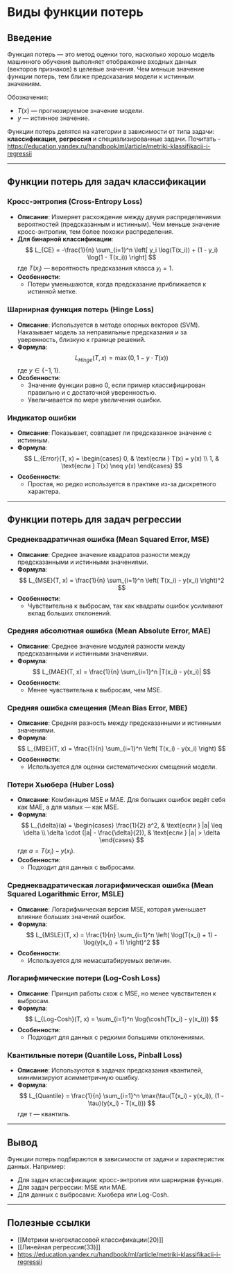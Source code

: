 # Виды функции потерь

## Введение
Функция потерь — это метод оценки того, насколько хорошо модель машинного обучения выполняет отображение входных данных (векторов признаков) в целевые значения. Чем меньше значение функции потерь, тем ближе предсказания модели к истинным значениям. 

Обозначения:
- $T(x)$ — прогнозируемое значение модели.
- $y$ — истинное значение.

Функции потерь делятся на категории в зависимости от типа задачи: **классификация**, **регрессия** и специализированные задачи.
Почитать - https://education.yandex.ru/handbook/ml/article/metriki-klassifikacii-i-regressii

---

## Функции потерь для задач классификации

### Кросс-энтропия (Cross-Entropy Loss)
- **Описание**: Измеряет расхождение между двумя распределениями вероятностей (предсказанным и истинным). Чем меньше значение кросс-энтропии, тем более похожи распределения.
- **Для бинарной классификации**:
  $$
  L_{CE} = -\frac{1}{n} \sum_{i=1}^n \left[ y_i \log(T(x_i)) + (1 - y_i) \log(1 - T(x_i)) \right]
  $$
  где $T(x_i)$ — вероятность предсказания класса $y_i = 1$.
- **Особенности**:
  - Потери уменьшаются, когда предсказание приближается к истинной метке.

### Шарнирная функция потерь (Hinge Loss)
- **Описание**: Используется в методе опорных векторов (SVM). Наказывает модель за неправильные предсказания и за уверенность, близкую к границе решений.
- **Формула**:
  $$
  L_{Hinge}(T, x) = \max(0, 1 - y \cdot T(x))
  $$
  где $y \in \{-1, 1\}$.
- **Особенности**:
  - Значение функции равно $0$, если пример классифицирован правильно и с достаточной уверенностью.
  - Увеличивается по мере увеличения ошибки.

### Индикатор ошибки
- **Описание**: Показывает, совпадает ли предсказанное значение с истинным.
- **Формула**:
  $$
  L_{Error}(T, x) = \begin{cases} 
  0, & \text{если } T(x) = y(x) \\ 
  1, & \text{если } T(x) \neq y(x) 
  \end{cases}
  $$
- **Особенности**:
  - Простая, но редко используется в практике из-за дискретного характера.

---

## Функции потерь для задач регрессии

### Среднеквадратичная ошибка (Mean Squared Error, MSE)
- **Описание**: Среднее значение квадратов разности между предсказанными и истинными значениями.
- **Формула**:
  $$
  L_{MSE}(T, x) = \frac{1}{n} \sum_{i=1}^n \left( T(x_i) - y(x_i) \right)^2
  $$
- **Особенности**:
  - Чувствительна к выбросам, так как квадраты ошибок усиливают вклад больших отклонений.

### Средняя абсолютная ошибка (Mean Absolute Error, MAE)
- **Описание**: Среднее значение модулей разности между предсказанными и истинными значениями.
- **Формула**:
  $$
  L_{MAE}(T, x) = \frac{1}{n} \sum_{i=1}^n |T(x_i) - y(x_i)|
  $$
- **Особенности**:
  - Менее чувствительна к выбросам, чем MSE.

### Средняя ошибка смещения (Mean Bias Error, MBE)
- **Описание**: Средняя разность между предсказанными и истинными значениями.
- **Формула**:
  $$
  L_{MBE}(T, x) = \frac{1}{n} \sum_{i=1}^n \left( T(x_i) - y(x_i) \right)
  $$
- **Особенности**:
  - Используется для оценки систематических смещений модели.

### Потери Хьюбера (Huber Loss)
- **Описание**: Комбинация MSE и MAE. Для больших ошибок ведёт себя как MAE, а для малых — как MSE.
- **Формула**:
  $$
  L_{\delta}(a) =
  \begin{cases} 
  \frac{1}{2} a^2, & \text{если } |a| \leq \delta \\
  \delta \cdot (|a| - \frac{\delta}{2}), & \text{если } |a| > \delta
  \end{cases}
  $$
  где $a = T(x_i) - y(x_i)$.
- **Особенности**:
  - Подходит для данных с выбросами.

### Среднеквадратическая логарифмическая ошибка (Mean Squared Logarithmic Error, MSLE)
- **Описание**: Логарифмическая версия MSE, которая уменьшает влияние больших значений ошибок.
- **Формула**:
  $$
  L_{MSLE}(T, x) = \frac{1}{n} \sum_{i=1}^n \left( \log(T(x_i) + 1) - \log(y(x_i) + 1) \right)^2
  $$
- **Особенности**:
  - Используется для немасштабируемых величин.

### Логарифмические потери (Log-Cosh Loss)
- **Описание**: Принцип работы схож с MSE, но менее чувствителен к выбросам.
- **Формула**:
  $$
  L_{Log-Cosh}(T, x) = \sum_{i=1}^n \log(\cosh(T(x_i) - y(x_i)))
  $$
- **Особенности**:
  - Подходит для данных с редкими большими отклонениями.

### Квантильные потери (Quantile Loss, Pinball Loss)
- **Описание**: Используются в задачах предсказания квантилей, минимизируют асимметричную ошибку.
- **Формула**:
  $$
  L_{Quantile} = \frac{1}{n} \sum_{i=1}^n \max(\tau(T(x_i) - y(x_i)), (1 - \tau)(y(x_i) - T(x_i)))
  $$
  где $\tau$ — квантиль.

---

## Вывод
Функции потерь подбираются в зависимости от задачи и характеристик данных. Например:
- Для задач классификации: кросс-энтропия или шарнирная функция.
- Для задач регрессии: MSE или MAE.
- Для данных с выбросами: Хьюбера или Log-Cosh.

---

## Полезные ссылки
- [[Метрики многоклассовой классификации(20)]]
- [[Линейная регрессия(33)]]
- https://education.yandex.ru/handbook/ml/article/metriki-klassifikacii-i-regressii
